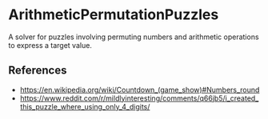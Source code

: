 # ArithmeticPermutationPuzzles
A solver for puzzles involving permuting numbers and arithmetic operations to express a target value.


## References
- https://en.wikipedia.org/wiki/Countdown_(game_show)#Numbers_round
- https://www.reddit.com/r/mildlyinteresting/comments/q66jb5/i_created_this_puzzle_where_using_only_4_digits/
